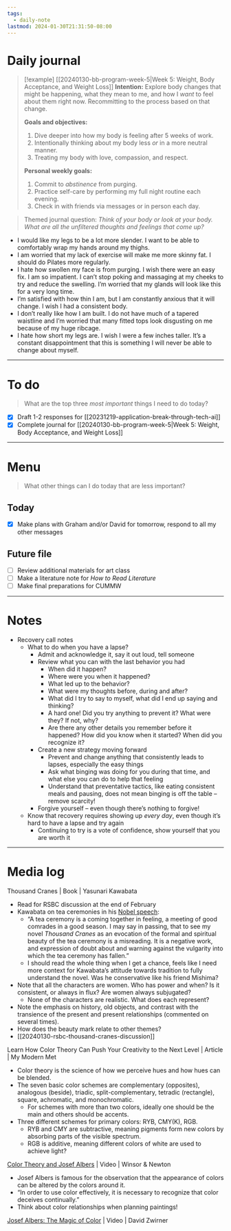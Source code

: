 ```yaml
---
tags:
  - daily-note
lastmod: 2024-01-30T21:31:50-08:00
---
```

# Daily journal

>[!example] [[20240130-bb-program-week-5|Week 5: Weight, Body Acceptance, and Weight Loss]]
>**Intention:** Explore body changes that might be happening, what they mean to me, and how I *want* to feel about them right now. Recommitting to the process based on that change.
>
>**Goals and objectives:**
>1. Dive deeper into how my body is feeling after 5 weeks of work.
>2. Intentionally thinking about my body less *or* in a more neutral manner.
>3. Treating my body with love, compassion, and respect.
>
>**Personal weekly goals:**
>1. Commit to *abstinence* from purging.
>2. Practice self-care by performing my full night routine each evening.
>3. Check in with friends via messages or in person each day.

> Themed journal question: *Think of your body or look at your body. What are all the unfiltered thoughts and feelings that come up?*

- I would like my legs to be a lot more slender. I want to be able to comfortably wrap my hands around my thighs.
- I am worried that my lack of exercise will make me more skinny fat. I should do Pilates more regularly.
- I hate how swollen my face is from purging. I wish there were an easy fix. I am so impatient. I can’t stop poking and massaging at my cheeks to try and reduce the swelling. I’m worried that my glands will look like this for a very long time.
- I’m satisfied with how thin I am, but I am constantly anxious that it will change. I wish I had a consistent body.
- I don’t really like how I am built. I do not have much of a tapered waistline and I’m worried that many fitted tops look disgusting on me because of my huge ribcage.
- I hate how short my legs are. I wish I were a few inches taller. It’s a constant disappointment that this is something I will never be able to change about myself.

---
# To do

> What are the top three *most important* things I need to do today?

- [x] Draft 1-2 responses for [[20231219-application-break-through-tech-ai]]
- [x] Complete journal for [[20240130-bb-program-week-5|Week 5: Weight, Body Acceptance, and Weight Loss]]

----
# Menu

> What other things can I do today that are less important?
## Today

- [x] Make plans with Graham and/or David for tomorrow, respond to all my other messages

## Future file

- [ ] Review additional materials for art class
- [ ] Make a literature note for *How to Read Literature*
- [ ] Make final preparations for CUMMW

---
# Notes

- Recovery call notes
	- What to do when you have a lapse?
		- Admit and acknowledge it, say it out loud, tell someone
		- Review what you can with the last behavior you had
			- When did it happen?
			- Where were you when it happened?
			- What led up to the behavior?
			- What were my thoughts before, during and after?
			- What did I try to say to myself, what did I end up saying and thinking?
			- A hard one! Did you try anything to prevent it? What were they? If not, why?
			- Are there any other details you remember before it happened? How did you know when it started? When did you recognize it?
		- Create a new strategy moving forward
			- Prevent and change anything that consistently leads to lapses, especially the easy things
			- Ask what binging was doing for you during that time, and what else you can do to help that feeling
			- Understand that preventative tactics, like eating consistent meals and pausing, does not mean binging is off the table – remove scarcity!
		- Forgive yourself – even though there’s nothing to forgive!
	- Know that recovery requires showing up *every day*, even though it’s hard to have a lapse and try again
		- Continuing to try is a vote of confidence, show yourself that you are worth it

---
# Media log

Thousand Cranes | Book | Yasunari Kawabata
- Read for RSBC discussion at the end of February
- Kawabata on tea ceremonies in his [Nobel speech](https://www.nobelprize.org/prizes/literature/1968/kawabata/lecture/):
	- “A tea ceremony is a coming together in feeling, a meeting of good comrades in a good season. I may say in passing, that to see my novel _Thousand Cranes_ as an evocation of the formal and spiritual beauty of the tea ceremony is a misreading. It is a negative work, and expression of doubt about and warning against the vulgarity into which the tea ceremony has fallen.”
	- I should read the whole thing when I get a chance, feels like I need more context for Kawabata’s attitude towards tradition to fully understand the novel. Was he conservative like his friend Mishima?
- Note that all the characters are women. Who has power and when? Is it consistent, or always in flux? Are women always subjugated?
	- None of the characters are realistic. What does each represent?
- Note the emphasis on history, old objects, and contrast with the transience of the present and present relationships (commented on several times).
- How does the beauty mark relate to other themes?
- [[20240130-rsbc-thousand-cranes-discussion]]

Learn How Color Theory Can Push Your Creativity to the Next Level | Article | My Modern Met
- Color theory is the science of how we perceive hues and how hues can be blended.
- The seven basic color schemes are complementary (opposites), analogous (beside), triadic, split-complementary, tetradic (rectangle), square, achromatic, and monochromatic.
	- For schemes with more than two colors, ideally one should be the main and others should be accents.
- Three different schemes for primary colors: RYB, CMY(K), RGB.
	- RYB and CMY are subtractive, meaning pigments form new colors by absorbing parts of the visible spectrum.
	- RGB is additive, meaning different colors of white are used to achieve light?

[Color Theory and Josef Albers](https://www.youtube.com/watch?v=4WDoHbOHxKw) | Video | Winsor & Newton
- Josef Albers is famous for the observation that the appearance of colors can be altered by the colors around it.
- “In order to use color effectively, it is necessary to recognize that color deceives continually.”
- Think about color relationships when planning paintings!

[Josef Albers: The Magic of Color](https://www.youtube.com/watch?v=l3xpTtn7zo8) | Video | David Zwirner
